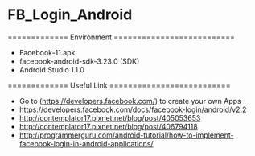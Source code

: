 # FB_Login_Android

============= Environment ==========================
* Facebook-11.apk
* facebook-android-sdk-3.23.0 (SDK)
* Android Studio 1.1.0

============= Useful Link ==========================  
* Go to (https://developers.facebook.com/) to create your own Apps  
* https://developers.facebook.com/docs/facebook-login/android/v2.2
* http://contemplator17.pixnet.net/blog/post/405053653
* http://contemplator17.pixnet.net/blog/post/406794118
* http://programmerguru.com/android-tutorial/how-to-implement-facebook-login-in-android-applications/
